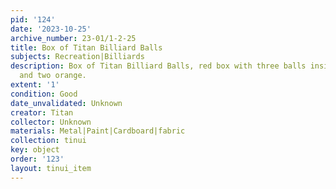 ```yaml
---
pid: '124'
date: '2023-10-25'
archive_number: 23-01/1-2-25
title: Box of Titan Billiard Balls
subjects: Recreation|Billiards
description: Box of Titan Billiard Balls, red box with three balls inside, one red
  and two orange.
extent: '1'
condition: Good
date_unvalidated: Unknown
creator: Titan
collector: Unknown
materials: Metal|Paint|Cardboard|fabric
collection: tinui
key: object
order: '123'
layout: tinui_item
---
```

